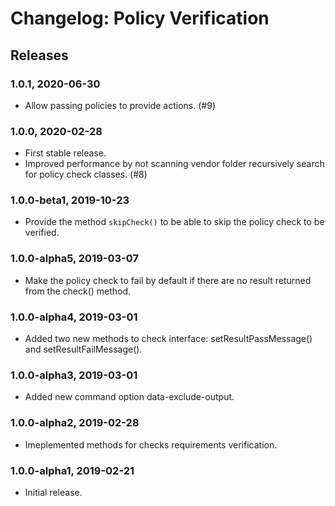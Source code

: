 # Changelog: Policy Verification

## Releases

### 1.0.1, 2020-06-30
- Allow passing policies to provide actions. (#9)

### 1.0.0, 2020-02-28
- First stable release.
- Improved performance by not scanning vendor folder recursively search for policy check classes. (#8)

### 1.0.0-beta1, 2019-10-23
- Provide the method `skipCheck()` to be able to skip the policy check to be verified.

### 1.0.0-alpha5, 2019-03-07
- Make the policy check to fail by default if there are no result returned from the check() method.

### 1.0.0-alpha4, 2019-03-01
- Added two new methods to check interface: setResultPassMessage() and setResultFailMessage(). 

### 1.0.0-alpha3, 2019-03-01
- Added new command option data-exclude-output.

### 1.0.0-alpha2, 2019-02-28
- Imeplemented methods for checks requirements verification.

### 1.0.0-alpha1, 2019-02-21
- Initial release.
